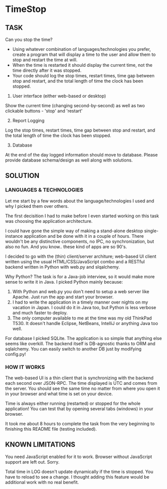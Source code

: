 # TimeStop

## TASK

Can you stop the time?
* Using whatever combination of languages/technologies you prefer, create a program that will display a time to the user and allow them to stop and restart the time at will.
* When the time is restarted it should display the current time, not the time directly after it was stopped.
* Your code should log the stop times, restart times, time gap between stop and restart, and the total length of time the clock has been stopped.
 
1. User interface (either web-based or desktop)

Show the current time (changing second-by-second) as well as two clickable buttons - 'stop' and 'restart'

2. Report Logging

Log the stop times, restart times, time gap between stop and restart, and the total length of time the clock has been stopped.

3. Database

At the end of the day logged information should move to database. Please provide database schema/design as well along with solutions.

## SOLUTION

### LANGUAGES & TECHNOLOGIES

Let me start by a few words about the language/technologies I used and why I picked them over others.

The first decisition I had to make before I even started working on this task was choosing the application architecture.

I could have gone the simple way of making a stand-alone desktop single-instance application and be done with it in a couple of hours. There wouldn't be any distinctive components, no IPC, no synchronization, but also no fun. And you know.. these kind of apps are so 90's.

I decided to go with the (thin) client/server architure; web-based UI client written using the usual HTML/CSS/JavaScript combo and a RESTful backend written in Python with web.py and slqalchemy.

Why Python? The task is for a Java-job interview, so it would make more sense to write it in Java. I picked Python mainly because:

1. With Python and web.py you don't need to setup a web server like Apache. Just run the app and start your browser.
1. I had to write the application in a timely manner over nights on my vacation in Japan. I could do it in Java too, but Python is less verbose and much faster to deploy.
2. The only computer available to me at the time was my old ThinkPad T530. It doesn't handle Eclipse, NetBeans, IntelliJ or anything Java too well.

For database I picked SQLite. The application is so simple that anything else seems like overkill. The backend itself is DB-agnostic thanks to ORM and sqlalchemy. You can easily switch to another DB just by modifying config.py!

### HOW IT WORKS

The web-based UI is a thin client that is synchronizing with the backend each second over JSON-RPC. The time displayed is UTC and comes from the server. You should see the same time no matter from where you open it in your browser and what time is set on your device.

Time is always either running (restarted) or stopped for the whole application! You can test that by opening several tabs (windows) in your browser.

It took me about 8 hours to complete the task from the very beginning to finishing this README file (testing included).


## KNOWN LIMITATIONS

You need JavaScript enabled for it to work. Browser without JavaScript support are left out. Sorry.

Total time in LOG doesn't update dynamically if the time is stopped. You have to reload to see a change. I thought adding this feature would be additional work with no real benefit.


